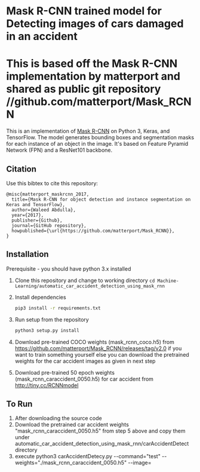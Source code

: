 # Mask R-CNN trained model for Detecting images of cars damaged in an accident
# This is based off the Mask R-CNN implementation by matterport and shared as public git repository //github.com/matterport/Mask_RCNN

This is an implementation of [Mask R-CNN](https://arxiv.org/abs/1703.06870) on Python 3, Keras, and TensorFlow. The model generates bounding boxes and segmentation masks for each instance of an object in the image. It's based on Feature Pyramid Network (FPN) and a ResNet101 backbone.

## Citation
Use this bibtex to cite this repository:
```
@misc{matterport_maskrcnn_2017,
  title={Mask R-CNN for object detection and instance segmentation on Keras and TensorFlow},
  author={Waleed Abdulla},
  year={2017},
  publisher={Github},
  journal={GitHub repository},
  howpublished={\url{https://github.com/matterport/Mask_RCNN}},
}
```
## Installation
Prerequisite - you should have python 3.x installed

1. Clone this repository and change to working directory
   ```cd Machine-Learning/automatic_car_accident_detection_using_mask_rnn```
2. Install dependencies
   ```bash
   pip3 install -r requirements.txt
   ```
3. Run setup from the repository 
    ```bash
    python3 setup.py install
    ```
4. Download pre-trained COCO weights (mask_rcnn_coco.h5) from https://github.com/matterport/Mask_RCNN/releases/tag/v2.0 if you want to train something yourself else you can download the pretrained weights for the car accident images as given in next step

5. Download pre-trained 50 epoch weights (mask_rcnn_caraccident_0050.h5) for car accident from http://tiny.cc/RCNNmodel

## To Run

1. After downloading the source code
2. Download the pretrained car accident weights "mask_rcnn_caraccident_0050.h5" from step 5 above and copy them under automatic_car_accident_detection_using_mask_rnn/carAccidentDetect directory
3. execute python3 carAccidentDetecy.py --command="test" --weights="./mask_rcnn_caraccident_0050.h5" --image=<fully qualified path and name of image>
